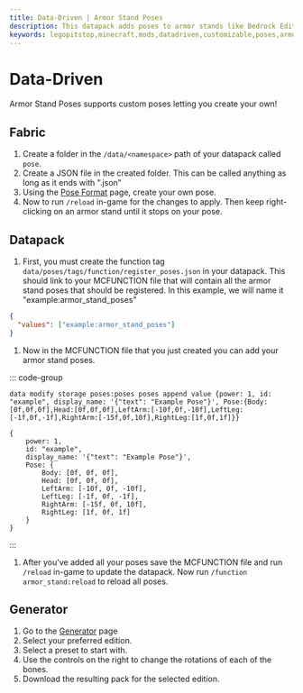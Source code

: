 ```yaml
---
title: Data-Driven | Armor Stand Poses
description: This datapack adds poses to armor stands like Bedrock Edition. Redstone is the same as bedrock. You can even create your data-driven poses!
keywords: legopitstop,minecraft,mods,datadriven,customizable,poses,armorstand,datapack,fabricmc
---
```


# Data-Driven

Armor Stand Poses supports custom poses letting you create your own!

## Fabric

1. Create a folder in the `/data/<namespace>` path of your datapack called `pose`.
2. Create a JSON file in the created folder. This can be called anything as long as it ends with ".json"
3. Using the [Pose Format](/poses/pose-format) page, create your own pose.
4. Now to run `/reload` in-game for the changes to apply. Then keep right-clicking on an armor stand until it stops on your pose.

## Datapack

1. First, you must create the function tag `data/poses/tags/function/register_poses.json` in your datapack. This should link to your MCFUNCTION file that will contain all the armor stand poses that should be registered. In this example, we will name it "example:armor_stand_poses"

```json
{
  "values": ["example:armor_stand_poses"]
}
```

1. Now in the MCFUNCTION file that you just created you can add your armor stand poses.

::: code-group

```mcfunction [armor_stand_poses.mcfunction]
data modify storage poses:poses poses append value {power: 1, id: "example", display_name: '{"text": "Example Pose"}', Pose:{Body:[0f,0f,0f],Head:[0f,0f,0f],LeftArm:[-10f,0f,-10f],LeftLeg:[-1f,0f,-1f],RightArm:[-15f,0f,10f],RightLeg:[1f,0f,1f]}}
```

```snbt [snbt]
{
    power: 1,
    id: "example",
    display_name: '{"text": "Example Pose"}',
    Pose: {
        Body: [0f, 0f, 0f],
        Head: [0f, 0f, 0f],
        LeftArm: [-10f, 0f, -10f],
        LeftLeg: [-1f, 0f, -1f],
        RightArm: [-15f, 0f, 10f],
        RightLeg: [1f, 0f, 1f]
    }
}
```

:::

1. After you've added all your poses save the MCFUNCTION file and run `/reload` in-game to update the datapack. Now run `/function armor_stand:reload` to reload all poses.

## Generator

1. Go to the [Generator](/poses/generator) page
1. Select your preferred edition.
1. Select a preset to start with.
1. Use the controls on the right to change the rotations of each of the bones.
1. Download the resulting pack for the selected edition.
